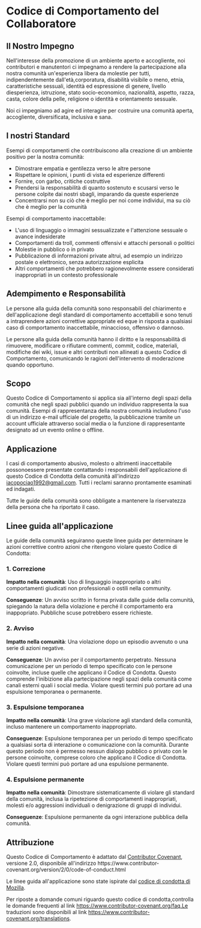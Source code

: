 # Codice di Comportamento del Collaboratore 

## Il Nostro Impegno 

Nell'interesse della promozione di un ambiente aperto e accogliente, 
noi contributori e manutentori ci impegnamo a rendere la partecipazione alla 
nostra comunità un'esperienza libera da molestie per tutti, indipendentemente 
dall'età,corporatura, disabilità visibile o meno, etnia, caratteristiche 
sessuali, identità ed espressione di genere, livello diesperienza, istruzione, 
stato socio-economico, nazionalità, aspetto, razza, casta, colore della 
pelle, religione o identità e orientamento sessuale. 

Noi ci impegniamo ad agire ed interagire per costruire una comunità aperta,
accogliente, diversificata, inclusiva e sana. 

## I nostri Standard 

Esempi di comportamenti che contribuiscono alla creazione di un 
ambiente positivo per la nostra comunità: 

* Dimostrare empatia e gentilezza verso le altre persone
* Rispettare le opinioni, i punti di vista ed esperienze differenti
* Fornire, con garbo, critiche costruttive
* Prendersi la responsabilità di quanto sostenuto e scusarsi verso le persone colpite dai nostri sbagli, imparando da queste esperienze
* Concentrarsi non su ciò che è meglio per noi come individui, ma su ciò che è meglio per la comunità 

Esempi di comportamento inaccettabile: 

* L'uso di linguaggio o immagini sessualizzate e l'attenzione sessuale o  avance indesiderate
* Comportamenti da troll, commenti offensivi e attacchi personali o politici
* Molestie in pubblico o in privato
* Pubblicazione di informazioni private altrui, ad esempio un indirizzo postale o elettronico, senza autorizzazione esplicita
* Altri comportamenti che potrebbero ragionevolmente essere considerati inappropriati in un contesto professionale 

## Adempimento e Responsabilità 

Le persone alla guida della comunità sono responsabili del chiarimento 
e dell'applicazione degli standard di comportamento accettabili e sono tenuti 
a intraprendere azioni correttive appropriate ed eque in risposta a qualsiasi 
caso di comportamento inaccettabile, minaccioso, offensivo o dannoso. 

Le persone alla guida della comunità hanno il diritto e la responsabilità 
di rimuovere, modificare o rifiutare commenti, commit, codice, materiali,
modifiche dei wiki, issue e altri contributi non allineati a questo 
Codice di Comportamento, comunicando le ragioni dell'intervento di moderazione
quando opportuno. 

## Scopo 

Questo Codice di Comportamento si applica sia all'interno degli spazi della 
comunità che negli spazi pubblici quando un individuo rappresenta la sua 
comunità. Esempi di rappresentanza della nostra comunità includono l'uso di un 
indirizzo e-mail ufficiale del progetto, la pubblicazione tramite un account 
ufficiale attraverso social media o la funzione di rappresentante designato ad 
un evento online o offline. 

## Applicazione 

I casi di comportamento abusivo, molesto o altrimenti inaccettabile 
possonoessere presentate contattando i responsabili dell'applicazione di questo 
Codice di Condotta della comunità all'indirizzo iacopociao1992@gmail.com.
Tutti i reclami saranno prontamente esaminati ed indagati. 

Tutte le guide della comunità sono obbligate a mantenere la riservatezza della 
persona che ha riportato il caso. 

## Linee guida all'applicazione 

Le guide della comunità seguiranno queste linee guida per determinare le 
azioni correttive contro azioni che ritengono violare questo Codice di Condotta: 

### 1. Correzione 

**Impatto nella comunità**: Uso di linguaggio inappropriato o altri 
comportamenti giudicati non professionali o ostili nella community. 

**Conseguenze**: Un avviso scritto in forma privata dalle guide della comunità,
spiegando la natura della violazione e perché il comportamento era 
inappopriato. Pubbliche scuse potrebbero essere richieste. 

### 2. Avviso 

**Impatto nella comunità**: Una violazione dopo un episodio avvenuto o una 
serie di azioni negative. 

**Conseguenze**: Un avviso per il comportamento perpetrato. Nessuna 
comunicazione per un periodo di tempo specificato con le persone coinvolte, 
incluse quelle che applicano il Codice di Condotta. Questo comprende 
l'inibizione alla partecipazione negli spazi della comunità come canali esterni 
quali i social media. Violare questi termini può portare ad una espulsione 
temporanea o permanente. 

### 3. Espulsione temporanea 

**Impatto nella comunità**: Una grave violazione agli standard della comunità, 
incluso mantenere un comportamento inappropriato. 

**Conseguenze**: Espulsione temporanea per un periodo di tempo specificato 
a qualsiasi sorta di interazione o comunicazione con la comunità. Durante 
questo periodo non è permesso nessun dialogo pubblico o privato con le persone 
coinvolte, comprese coloro che applicano il Codice di Condotta. Violare questi 
termini può portare ad una espulsione permanente.

### 4. Espulsione permanente 

**Impatto nella comunità**: Dimostrare sistematicamente di violare gli 
standard della comunità, inclusa la ripetezione di comportamenti inappropriati, 
molesti e/o aggressioni individuali o denigrazione di gruppi di individui. 

**Conseguenze**: Espulsione permanente da ogni interazione pubblica della 
comunità. 

## Attribuzione 

Questo Codice di Comportamento è adattato dal [Contributor Covenant][homepage],
versione 2.0, disponibile all'indirizzo https://www.contributor-
covenant.org/version/2/0/code-of-conduct.html 

Le linee guida all'applicazione sono state ispirate dal [codice di condotta di Mozilla](https://github.com/mozilla/diversity). 


[homepage]: https://www.contributor-covenant.org 

Per riposte a domande comuni riguardo questo codice di condotta,controlla le domande frequenti al link https://www.contributor-covenant.org/faq.Le 
traduzioni sono disponibili al link https://www.contributor-covenant.org/translations. 